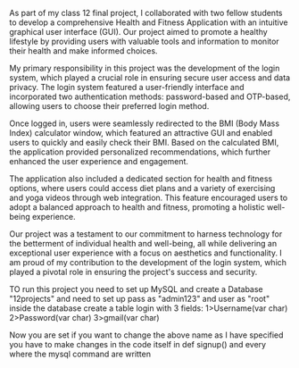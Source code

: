 As part of my class 12 final project, I collaborated with two fellow students to develop a comprehensive Health and Fitness Application with an intuitive graphical user interface (GUI). Our project aimed to promote a healthy lifestyle by providing users with valuable tools and information to monitor their health and make informed choices.

My primary responsibility in this project was the development of the login system, which played a crucial role in ensuring secure user access and data privacy. The login system featured a user-friendly interface and incorporated two authentication methods: password-based and OTP-based, allowing users to choose their preferred login method.

Once logged in, users were seamlessly redirected to the BMI (Body Mass Index) calculator window, which featured an attractive GUI and enabled users to quickly and easily check their BMI. Based on the calculated BMI, the application provided personalized recommendations, which further enhanced the user experience and engagement.

The application also included a dedicated section for health and fitness options, where users could access diet plans and a variety of exercising and yoga videos through web integration. This feature encouraged users to adopt a balanced approach to health and fitness, promoting a holistic well-being experience.

Our project was a testament to our commitment to harness technology for the betterment of individual health and well-being, all while delivering an exceptional user experience with a focus on aesthetics and functionality. I am proud of my contribution to the development of the login system, which played a pivotal role in ensuring the project's success and security.

TO run this project you need to set up MySQL and create a Database "12projects" and need to set up pass as "admin123" and user as "root" inside the database create a table login with 3 fields:
1>Username(var char)
2>Password(var char)
3>gmail(var char)

Now you are set if you want to change the above name as I have specified you have to make changes in the code itself in def signup() and every where the mysql command are written


